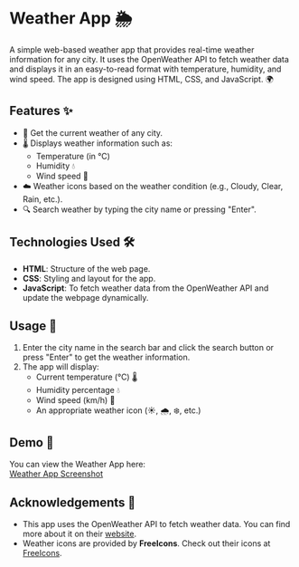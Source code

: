 # Weather App 🌦️

A simple web-based weather app that provides real-time weather information for any city. It uses the OpenWeather API to fetch weather data and displays it in an easy-to-read format with temperature, humidity, and wind speed. The app is designed using HTML, CSS, and JavaScript. 🌍

## Features ✨

- 🌆 Get the current weather of any city.
- 🌡️ Displays weather information such as:
  - Temperature (in °C)
  - Humidity 💧
  - Wind speed 💨
- ☁️ Weather icons based on the weather condition (e.g., Cloudy, Clear, Rain, etc.).
- 🔍 Search weather by typing the city name or pressing "Enter".

## Technologies Used 🛠️

- **HTML**: Structure of the web page.
- **CSS**: Styling and layout for the app.
- **JavaScript**: To fetch weather data from the OpenWeather API and update the webpage dynamically.

## Usage 📲

1. Enter the city name in the search bar and click the search button or press "Enter" to get the weather information.
2. The app will display:
   - Current temperature (°C) 🌡️
   - Humidity percentage 💧
   - Wind speed (km/h) 💨
   - An appropriate weather icon (☀️, 🌧️, ❄️, etc.)

## Demo 📸

You can view the Weather App here:  
[Weather App Screenshot](https://keshvi-kapadia.github.io/Weather-App/)

## Acknowledgements 🙏

- This app uses the OpenWeather API to fetch weather data. You can find more about it on their [website](https://openweathermap.org/api).
- Weather icons are provided by **FreeIcons**. Check out their icons at [FreeIcons](https://www.freeicons.io/).

